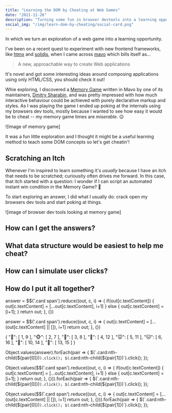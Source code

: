 ```yaml
---
title: "Learning the DOM by Cheating at Web Games"
date: "2021-11-26"
description: "Turning some fun in browser devtools into a learning opportunity."
social_img: "/img/learn-dom-by-cheating/social-card.png"
---
```


<aside class="tldr">
In which we turn an exploration of a web game into a learning opportunity.
</aside>

I've been on a recent quest to experiment with new frontend frameworks, like [htmx](https://htmx.org) and [solidjs](https://www.solidjs.com), when I came across [mavo](https://mavo.io/) which bills itself as...

> A new, approachable way to create Web applications

It's novel and got some interesting ideas around composing applications using only HTML/CSS, you should check it out!

Whie exploring, I discovered a [Memory Game](https://dmitrysharabin.github.io/mavo-memory-game/) written in Mavo by one of its maintainers, [Dmitry Sharabin](https://twitter.com/DmitrySharabin), and was pretty impressed with how much interactive behaviour could be achieved with purely declarative markup and styles. As I was playing the game I ended up poking at the internals using my browsers dev tools, mostly because I wanted to see how easy it would be to cheat -- my memory game times are _miserable_. 😉

![Image of memory game]

It was a fun little exploration and I thought it might be a useful learning method to teach some DOM concepts so let's get cheatin'!

## Scratching an Itch

Whenever I'm inspired to learn something it's _usually_ because I have an itch that needs to be scratched; curiousity often drives me forward. In this case, that itch started with a question: I wonder if I can script an automated instant win condition in the Memory Game? 🤔

To start exploring an answer, I did what I usually do: crack open my browsers dev tools and start poking at things.

![image of browser dev tools looking at memory game]

## How can I get the answers?

## What data structure would be easiest to help me cheat?

## How can I simulate user clicks?

## How do I put it all together?

answer = $$('.card span').reduce((out, c, i) => {
   if(out[c.textContent]) {
     out[c.textContent] = [...out[c.textContent], i+1]
   } else {
     out[c.textContent] = [i+1];
   }
   return out;
}, {})

answer = $$('.card span').reduce((out, c, i) => {
  out[c.textContent] = [...(out[c.textContent] || []), i+1]
  return out;
}, {})

{
    "🐯": [
        1,
        9
    ],
    "🐵": [
        2,
        7
    ],
    "🐼": [
        3,
        8
    ],
    "🐶": [
        4,
        12
    ],
    "🐭": [
        5,
        11
    ],
    "🐱": [
        6,
        16
    ],
    "🐹": [
        10,
        14
    ],
    "🐻": [
        13,
        15
    ]
}

Object.values(answer).forEach(pair => {
  $(`.card:nth-child(${pair[0]})`).click();
  $(`.card:nth-child(${pair[1]})`).click();
});

Object.values($$('.card span').reduce((out, c, i) => {
   if(out[c.textContent]) {
     out[c.textContent] = [...out[c.textContent], i+1]
   } else {
     out[c.textContent] = [i+1];
   }
   return out;
}, {})).forEach(pair => {
  $(`.card:nth-child(${pair[0]})`).click();
  $(`.card:nth-child(${pair[1]})`).click();
});

Object.values($$('.card span').reduce((out, c, i) => {
  out[c.textContent] = [...(out[c.textContent] || []), i+1]
  return out;
}, {})).forEach(pair => {
  $(`.card:nth-child(${pair[0]})`).click();
  $(`.card:nth-child(${pair[1]})`).click();
});